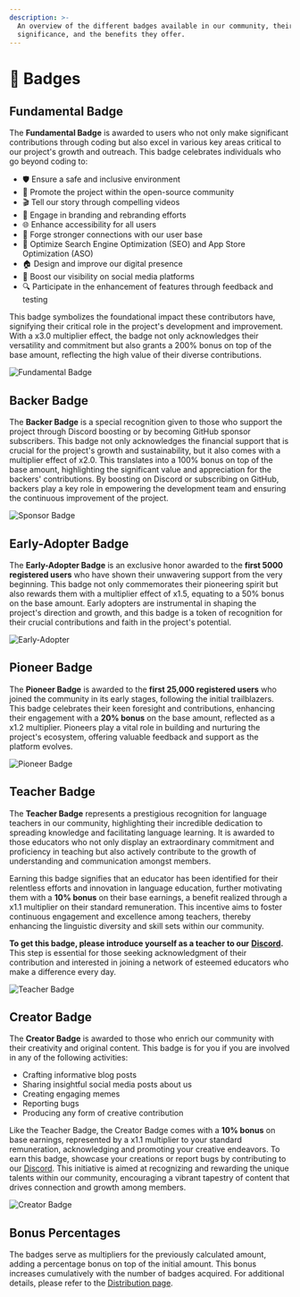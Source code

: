 ```yaml
---
description: >-
  An overview of the different badges available in our community, their
  significance, and the benefits they offer.
---
```


# 🥇 Badges

## Fundamental Badge

The **Fundamental Badge** is awarded to users who not only make significant contributions through coding but also excel in various key areas critical to our project's growth and outreach. This badge celebrates individuals who go beyond coding to:

- 🛡️ Ensure a safe and inclusive environment
- 🚀 Promote the project within the open-source community
- 🎬 Tell our story through compelling videos
- 🎨 Engage in branding and rebranding efforts
- 🌐 Enhance accessibility for all users
- 🤝 Forge stronger connections with our user base
- 🚀 Optimize Search Engine Optimization (SEO) and App Store Optimization (ASO)
- 🏠 Design and improve our digital presence
- 📣 Boost our visibility on social media platforms
- 🔍 Participate in the enhancement of features through feedback and testing

This badge symbolizes the foundational impact these contributors have, signifying their critical role in the project's development and improvement. With a x3.0 multiplier effect, the badge not only acknowledges their versatility and commitment but also grants a 200% bonus on top of the base amount, reflecting the high value of their diverse contributions.

![Fundamental Badge](../.gitbook/assets/badges/contributor.png)

## **Backer** Badge

The **Backer Badge** is a special recognition given to those who support the project through Discord boosting or by becoming GitHub sponsor subscribers. This badge not only acknowledges the financial support that is crucial for the project's growth and sustainability, but it also comes with a multiplier effect of x2.0. This translates into a 100% bonus on top of the base amount, highlighting the significant value and appreciation for the backers' contributions. By boosting on Discord or subscribing on GitHub, backers play a key role in empowering the development team and ensuring the continuous improvement of the project.

![Sponsor Badge](../.gitbook/assets/badges/sponsor.png)

## Early-Adopter Badge

The **Early-Adopter Badge** is an exclusive honor awarded to the **first 5000 registered users** who have shown their unwavering support from the very beginning. This badge not only commemorates their pioneering spirit but also rewards them with a multiplier effect of x1.5, equating to a 50% bonus on the base amount. Early adopters are instrumental in shaping the project's direction and growth, and this badge is a token of recognition for their crucial contributions and faith in the project's potential.

![Early-Adopter](../.gitbook/assets/badges/early-adopter.png)

## Pioneer Badge

The **Pioneer Badge** is awarded to the **first 25,000 registered users** who joined the community in its early stages, following the initial trailblazers. This badge celebrates their keen foresight and contributions, enhancing their engagement with a **20% bonus** on the base amount, reflected as a x1.2 multiplier. Pioneers play a vital role in building and nurturing the project's ecosystem, offering valuable feedback and support as the platform evolves.

![Pioneer Badge](../.gitbook/assets/badges/pioneer.png)

## Teacher Badge

The **Teacher Badge** represents a prestigious recognition for language teachers in our community, highlighting their incredible dedication to spreading knowledge and facilitating language learning. It is awarded to those educators who not only display an extraordinary commitment and proficiency in teaching but also actively contribute to the growth of understanding and communication amongst members.

Earning this badge signifies that an educator has been identified for their relentless efforts and innovation in language education, further motivating them with a **10% bonus** on their base earnings, a benefit realized through a x1.1 multiplier on their standard remuneration. This incentive aims to foster continuous engagement and excellence among teachers, thereby enhancing the linguistic diversity and skill sets within our community.

**To get this badge, please introduce yourself as a teacher to our** [**Discord**](https://discord.langx.io)**.** This step is essential for those seeking acknowledgment of their contribution and interested in joining a network of esteemed educators who make a difference every day.

![Teacher Badge](../.gitbook/assets/badges/teacher.png)

## Creator Badge

The **Creator Badge** is awarded to those who enrich our community with their creativity and original content. This badge is for you if you are involved in any of the following activities:

- Crafting informative blog posts
- Sharing insightful social media posts about us
- Creating engaging memes
- Reporting bugs
- Producing any form of creative contribution

Like the Teacher Badge, the Creator Badge comes with a **10% bonus** on base earnings, represented by a x1.1 multiplier to your standard remuneration, acknowledging and promoting your creative endeavors. To earn this badge, showcase your creations or report bugs by contributing to our [Discord](https://discord.langx.io). This initiative is aimed at recognizing and rewarding the unique talents within our community, encouraging a vibrant tapestry of content that drives connection and growth among members.

![Creator Badge](../.gitbook/assets/badges/creator.png)

## Bonus Percentages

The badges serve as multipliers for the previously calculated amount, adding a percentage bonus on top of the initial amount. This bonus increases cumulatively with the number of badges acquired. For additional details, please refer to the [Distribution page](../token/distibution/#bonus-percentages).

